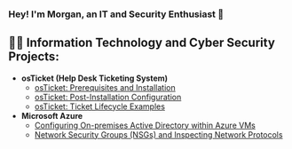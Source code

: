 ### Hey! I'm Morgan, an IT and Security Enthusiast 👋
<h2>👨‍💻 Information Technology and Cyber Security Projects:</h2>

- <b>osTicket (Help Desk Ticketing System)</b>
  - [osTicket: Prerequisites and Installation](https://github.com/morgancyber/osticket-prereqs)
  - [osTicket: Post-Installation Configuration](https://github.com/morgancyber/osticketpostinstall)
  - [osTicket: Ticket Lifecycle Examples](https://github.com/morgancyber/osticketlifecycle)
- <b>Microsoft Azure</b>
  - [Configuring On-premises Active Directory within Azure VMs](https://github.com/morgancyber/activedirectory)
  - [Network Security Groups (NSGs) and Inspecting Network Protocols](https://github.com/morgancyber/networksecurityandprotocols)

